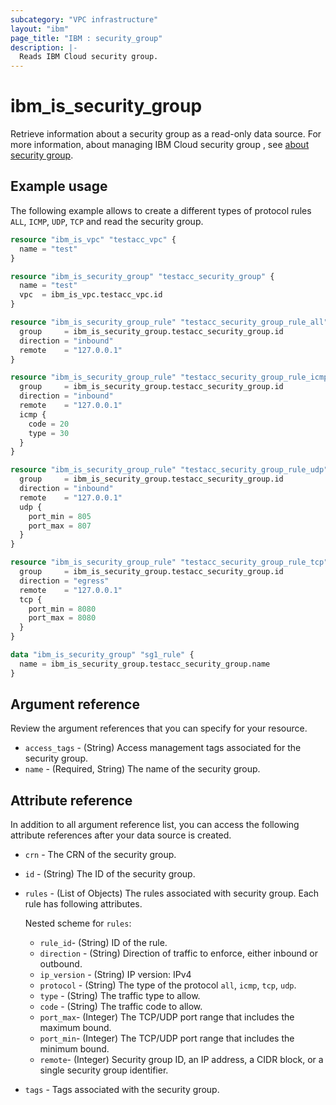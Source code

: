 ```yaml
---
subcategory: "VPC infrastructure"
layout: "ibm"
page_title: "IBM : security_group"
description: |-
  Reads IBM Cloud security group.
---
```


# ibm_is_security_group
Retrieve information about a security group as a read-only data source. For more information, about managing IBM Cloud security group , see [about security group](https://cloud.ibm.com/docs/vpc?topic=vpc-using-security-groups).


## Example usage
The following example allows to create a different types of protocol rules `ALL`, `ICMP`, `UDP`, `TCP` and read the security group.

```terraform
resource "ibm_is_vpc" "testacc_vpc" {
  name = "test"
}

resource "ibm_is_security_group" "testacc_security_group" {
  name = "test"
  vpc  = ibm_is_vpc.testacc_vpc.id
}

resource "ibm_is_security_group_rule" "testacc_security_group_rule_all" {
  group     = ibm_is_security_group.testacc_security_group.id
  direction = "inbound"
  remote    = "127.0.0.1"
}

resource "ibm_is_security_group_rule" "testacc_security_group_rule_icmp" {
  group     = ibm_is_security_group.testacc_security_group.id
  direction = "inbound"
  remote    = "127.0.0.1"
  icmp {
    code = 20
    type = 30
  }
}

resource "ibm_is_security_group_rule" "testacc_security_group_rule_udp" {
  group     = ibm_is_security_group.testacc_security_group.id
  direction = "inbound"
  remote    = "127.0.0.1"
  udp {
    port_min = 805
    port_max = 807
  }
}

resource "ibm_is_security_group_rule" "testacc_security_group_rule_tcp" {
  group     = ibm_is_security_group.testacc_security_group.id
  direction = "egress"
  remote    = "127.0.0.1"
  tcp {
    port_min = 8080
    port_max = 8080
  }
}

data "ibm_is_security_group" "sg1_rule" {
  name = ibm_is_security_group.testacc_security_group.name
}
```

## Argument reference
Review the argument references that you can specify for your resource. 

- `access_tags`  - (String) Access management tags associated for the security group.
- `name` - (Required, String) The name of the security group.

## Attribute reference
In addition to all argument reference list, you can access the following attribute references after your data source is created. 

- `crn` - The CRN of the security group.
- `id` - (String) The ID of the security group.
- `rules` - (List of Objects) The rules associated with security group. Each rule has following attributes.

  Nested scheme for `rules`:
  - `rule_id`-  (String) ID of the rule.
  - `direction` - (String) Direction of traffic to enforce, either inbound or outbound.
  - `ip_version` - (String) IP version: IPv4
  - `protocol` - (String) The type of the protocol `all`, `icmp`, `tcp`, `udp`.
  - `type` - (String) The traffic type to allow.
  - `code` - (String) The traffic code to allow.
  - `port_max`- (Integer) The TCP/UDP port range that includes the maximum bound.
  - `port_min`- (Integer) The TCP/UDP port range that includes the minimum bound.
  - `remote`- (Integer)  Security group ID, an IP address, a CIDR block, or a single security group identifier.
- `tags` - Tags associated with the security group.
  



